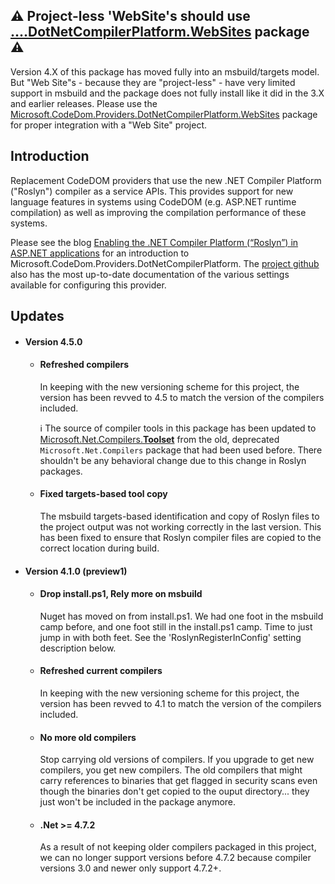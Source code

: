 ## :warning: Project-less 'WebSite's should use [....DotNetCompilerPlatform.WebSites](https://www.nuget.org/packages/Microsoft.CodeDom.Providers.DotNetCompilerPlatform.WebSites) package :warning:
Version 4.X of this package has moved fully into an msbuild/targets model. But "Web Site"s - because they are "project-less" - have very limited support in msbuild and the package does not fully install like it did in the 3.X and earlier releases. Please use the [Microsoft.CodeDom.Providers.DotNetCompilerPlatform.WebSites](https://www.nuget.org/packages/Microsoft.CodeDom.Providers.DotNetCompilerPlatform.WebSites) package for proper integration with a "Web Site" project.

## Introduction
Replacement CodeDOM providers that use the new .NET Compiler Platform ("Roslyn") compiler as a service APIs. This provides support for new language features in systems using CodeDOM (e.g. ASP.NET runtime compilation) as well as improving the compilation performance of these systems.

Please see the blog [Enabling the .NET Compiler Platform (“Roslyn”) in ASP.NET applications](https://blogs.msdn.microsoft.com/webdev/2014/05/12/enabling-the-net-compiler-platform-roslyn-in-asp-net-applications/) 
for an introduction to Microsoft.CodeDom.Providers.DotNetCompilerPlatform. The [project github](https://github.com/aspnet/RoslynCodeDomProvider) also has the most up-to-date documentation of the various settings available for configuring this provider.

## Updates
+ #### Version 4.5.0
    - #### Refreshed compilers
        In keeping with the new versioning scheme for this project, the version has been revved to 4.5 to match the version of the compilers included.

        :information_source: The source of compiler tools in this package has been updated to [Microsoft.Net.Compilers.**Toolset**](https://www.nuget.org/packages/Microsoft.Net.Compilers.Toolset) from the old, deprecated `Microsoft.Net.Compilers` package that had been used before. There shouldn't be any behavioral change due to this change in Roslyn packages.

    - #### Fixed targets-based tool copy
       The msbuild targets-based identification and copy of Roslyn files to the project output was not working correctly in the last version. This has been fixed to ensure that Roslyn compiler files are copied to the correct location during build.

+ #### Version 4.1.0 (preview1)
    - #### Drop install.ps1, Rely more on msbuild
        Nuget has moved on from install.ps1. We had one foot in the msbuild camp before, and one foot still in the install.ps1 camp. Time to just jump in with both feet. See the 'RoslynRegisterInConfig' setting description below.

    - #### Refreshed current compilers
        In keeping with the new versioning scheme for this project, the version has been revved to 4.1 to match the version of the compilers included.

    - #### No more old compilers
        Stop carrying old versions of compilers. If you upgrade to get new compilers, you get new compilers. The old compilers that might carry references to binaries that get flagged in security scans even though the binaries don't get copied to the ouput directory... they just won't be included in the package anymore.

    - #### .Net >= 4.7.2
        As a result of not keeping older compilers packaged in this project, we can no longer support versions before 4.7.2 because compiler versions 3.0 and newer only support 4.7.2+.

